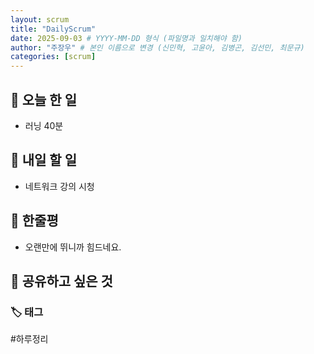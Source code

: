 ```yaml
---
layout: scrum
title: "DailyScrum"
date: 2025-09-03 # YYYY-MM-DD 형식 (파일명과 일치해야 함)
author: "주장우" # 본인 이름으로 변경 (신민혁, 고윤아, 김병곤, 김선민, 최문규)
categories: [scrum]
---
```


## 📝 오늘 한 일

- 러닝 40분

## 🎯 내일 할 일

- 네트워크 강의 시청

## 💭 한줄평

- 오랜만에 뛰니까 힘드네요.

## 🔗 공유하고 싶은 것

### 🏷️ 태그

#하루정리
